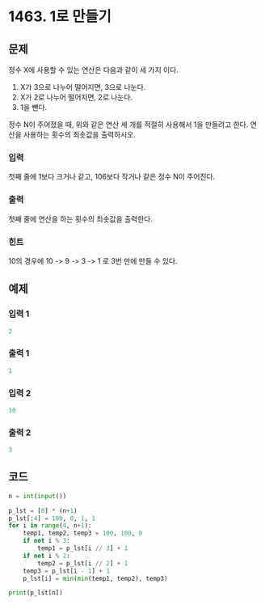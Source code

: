 # 1463. 1로 만들기



## 문제

정수 X에 사용할 수 있는 연산은 다음과 같이 세 가지 이다.

1. X가 3으로 나누어 떨어지면, 3으로 나눈다.
2. X가 2로 나누어 떨어지면, 2로 나눈다.
3. 1을 뺀다.

정수 N이 주어졌을 때, 위와 같은 연산 세 개를 적절히 사용해서 1을 만들려고 한다. 연산을 사용하는 횟수의 최솟값을 출력하시오.



### 입력

첫째 줄에 1보다 크거나 같고, 106보다 작거나 같은 정수 N이 주어진다.

### 출력

첫째 줄에 연산을 하는 횟수의 최솟값을 출력한다.

### 힌트

10의 경우에 10 -> 9 -> 3 -> 1 로 3번 만에 만들 수 있다.



## 예제

### 입력 1

```python
2
```

### 출력 1

```python
1
```



### 입력 2

```python
10
```

### 출력 2

```python
3
```





## 코드

```python
n = int(input())

p_lst = [0] * (n+1)
p_lst[:4] = 100, 0, 1, 1
for i in range(4, n+1):
    temp1, temp2, temp3 = 100, 100, 0
    if not i % 3:
        temp1 = p_lst[i // 3] + 1
    if not i % 2:
        temp2 = p_lst[i // 2] + 1
    temp3 = p_lst[i - 1] + 1
    p_lst[i] = min(min(temp1, temp2), temp3)

print(p_lst[n])
```



